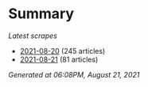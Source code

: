 # Summary
*Latest scrapes*
* [2021-08-20](https://github.com/nuuuwan/news_lk/blob/data/news_lk.2021-08-20.json) (245 articles)
* [2021-08-21](https://github.com/nuuuwan/news_lk/blob/data/news_lk.2021-08-21.json) (81 articles)

*Generated at 06:08PM, August 21, 2021*